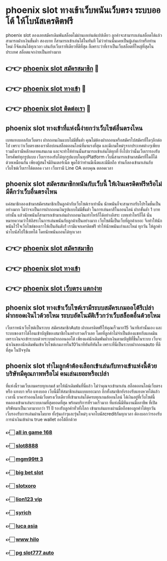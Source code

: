 # phoenix slot ทางเข้าเว็บพนันเว็บตรง ระบบออโต้ ให้โบนัสเครดิตฟรี

phoenix slot ลองเลยสมัครเดิมพันสล็อตไม่ผ่านเอเย่นต์แปปเดียว ลูกค้าจะสามารถเล่นสล็อตได้แล้วสามารถฝากเงินขั้นต่ำ สองบาท ก็สามารถเข้าเล่นได้ในทันที ไม่ว่าท่านนั้นเคยเป็นผู้เล่นเก่าหรือท่านใหม่ ก็จัดเล่นได้ทุกเวลา เล่นกับเว็บเราทีเดียวที่ดีที่สุด ก็เพราะว่าที่เราเป็นเว็บสล็อตที่ใหญ่ที่สุดในประเทศ สล็อตแจกง่ายเป็นอย่างมาก

## 👉👉 [phoenix slot สมัครสมาชิก](https://bit.ly/3Ckzg5n) 🎰
## 👉👉 [phoenix slot ทางเข้า](https://bit.ly/3Ckzg5n) 🎰
## 👉👉 [phoenix slot ติดต่อเรา](https://bit.ly/3Ckzg5n) 🎰

## phoenix slot ทางเข้าที่แห่งนี้ง่ายกว่าเว็บไซต์อื่นตรงไหน
เบทแทงบอลกับเว็บตรง ฝากถอนเงินแบบไม่มีขั้นต่ำ คุณไม่ต้องฝากถอนหรือสมัครไปสมัครที่ใดๆอีกต่อไป เพราะว่าเว็บตรงของเราคือบ่อนสล็อตออนไลน์ที่มาแรงที่สุด และมีเกมใหม่ๆจากประเทศต่างๆเพียบ รวมถึงเรามีหลักหลายแสนเกม และจะทำให้ท่านนั้นสามารถเข้าเล่นได้ทุกที่ ยิ่งไปกว่านั้นเว็บเรารองรับโทรศัพท์ทุกรูปแบบ เว็บเรารองรับได้ทุกรูปแบบในทุกPlatform เว็บนี่สามารถเข้ามาสมัครที่ใดก็ได้ด้วยเหมือนกัน เพียงผู้สนใจมีอินเตอร์เน็ต พูดได้ว่าท่านมีเน็ตและมีมือถือ ท่านก็ลองเข้ามาเล่นกับเว็บไซต์เว็บเราได้ตลอด เวลา เว็บเรามี Line OA ตอบคุณ ตลอดเวลา

## phoenix slot สมัครสมาชิกพนันกับเว็บนี้ ให้เงินเครดิตฟรีหรือไม่ มีดีกว่าเว็บอื่นตรงไหน
แค่สมาชิกลองเข้ามาสมัครสมาชิกเป็นลูกค้ากับเว็บไซต์เราเท่านั้น นักพนันก็จะสามารถรับโปรโมชั่นเป็นอย่างมาก ไม่ว่าจะเป็นการฝากถอนเงินรูปแบบไม่มีขั้นต่ำ ในการเล่นคาสิโนออนไลน์ ฝากขั้นต่ำ 1 บาทเท่านั้น แล้วนักพนันก็สามารถเข้ามาเล่นฝากถอนเงินเท่าไหร่ก็ได้อย่างอิสระ เบทเท่าไหร่ก็ได้ นั่นหมายความว่าให้อิสระในการเล่นพนันกับลูกค้าเป็นอย่างมาก เว็บไซต์นี้เป็นเว็บที่ลูกค้าเยอะ จึงทำให้นักพนันไว้ใจเว็บไซต์ของเราให้เป็นอันดับ1 เรามีแจกเครดิตฟรี ทำให้นักพนันเก่าและใหม่ ทุกวัน ให้ลูกค้านำโบนัสไปใช้เบทได้ โดยนักพนันถอนได้ทุกเวลา

## 👉👉 [phoenix slot สมัครสมาชิก](https://bit.ly/3Ckzg5n)
## 👉👉 [phoenix slot ทางเข้า](https://bit.ly/3Ckzg5n)
## 👉👉 [phoenix slot เว็บตรง แตกง่าย](https://bit.ly/3Ckzg5n)

## phoenix slot ทางเข้าเว็บไซต์เรามีระบบสมัครเกมออโต้รึเปล่า ฝากยอดเงินไวด้วยไหม ระบบอัตโนมัติเร็วกว่าเว็บสล็อตอื่นด้วยไหม
เว็บเราหน้าเว็บไซต์เป็นระบบ สมัครสมาชิกAuto ฝากเครดิตฟรีให้คุณเร็วมาก15 วินาทีเท่านั้นเอง และระบบของเราได้โอนเข้าบัญชีของสมาชิกในอย่างรวดเร็วเลย โดยที่ลูกค้าไม่จำเป็นต้องแชทกับแอดมิน เพราะเงินจะเข้าระบบด้วยระบบฝากถอนออโต้ เพียงแค่นักเดิมพันฝากเงินตามบัญชีที่ขึ้นในระบบ เว็บจะนำเงินของนักเดิมพันเข้าเว็บไซต์เกมภายใน10วินาทีทันทีทันใด เพราะที่นี่เป็นระบบฝากถอนauto ที่ดีที่สุด ในปัจจุบัน

## phoenix slot ทำไมลูกค้าต้องเลือกเข้าเล่นกับทางเข้าแห่งนี้ด้วย บริษัทมีคุณภาพหรือไม่ คนเล่นเยอะหรือเปล่า
ที่แห่งนี้รวมเว็บเกมครบทุกเกมส์ มาให้นักเดิมพันที่นี่แล้ว ไม่ว่าคุณจะเข้ามาเล่น สล็อตออนไลน์เว็บตรง หรือ แทงบา หรือ แทงบอล เว็บนี้มีให้สมาชิกเล่นแบบเยอะมาก อีกทั้งสมาชิกยังรองรับแทงหวยได้แล้วเวลานี้ บาคาร่าออนไลน์เว็บตรงเว็บเดียวที่เข้ามาเล่นได้ครบทุกเกมส์ออนไลน์ ได้เงินอยู่ที่เว็บไซต์นี้ ทดลองเข้ามาเล่นระบบเกมที่สุดยอดที่สุด พร้อมบริการที่รวดเร็วมาก ที่แห่งนี้มีทีมงานมืออาชีพ ที่เปิดบริษัทมาเป็นเวลามากกว่า 11 ปี รองรับลูกค้าทั่วทั้งโลก เข้ามาเล่นแทงผ่านมือถือของลูกค้าได้ทุกวัน เว็บรองรับการเล่นผ่านโมบาย ทั้งรุ่นเก่าๆและรุ่นใหม่ๆ แจกโบนัสcreditกันทุกเวลา ต้องบอกว่ารองรับการนำเงินเข้าผ่าน true wallet ออโต้อีกด้วย

### 👉🏻 [all in game 168](https://atom.io/packages/all-in-game-168)
### 👉🏻 [slot8888](https://atom.io/packages/slot8888)
### 👉🏻 [mgm99tt 3](https://atom.io/packages/mgm99tt3)
### 👉🏻 [big bet slot](https://atom.io/packages/bigbetslot)
### 👉🏻 [slotxoro](https://atom.io/packages/slotxoro)
### 👉🏻 [lion123 vip](https://atom.io/packages/lion123vip)
### 👉🏻 [syrich](https://atom.io/packages/syrich)
### 👉🏻 [luca asia](https://atom.io/packages/lucaasia)
### 👉🏻 [www hilo](https://atom.io/packages/wwwhilo)
### 👉🏻 [pg slot777 auto](https://atom.io/packages/pgslot777auto)
